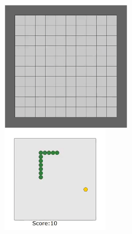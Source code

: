 ![Minesweeper](https://raw.githubusercontent.com/RevelcoS/TkinterGames/master/gifs/minesweeper.gif)
![Snake](https://raw.githubusercontent.com/RevelcoS/TkinterGames/master/gifs/snake.gif)